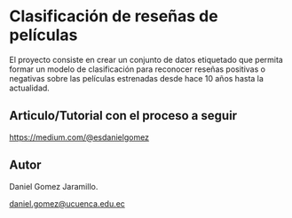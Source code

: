 # Clasificación de reseñas de películas 

El proyecto consiste en crear un conjunto de datos etiquetado que permita formar un modelo de clasificación para reconocer reseñas positivas o negativas sobre las películas estrenadas desde hace 10 años hasta la actualidad.

## Articulo/Tutorial con el proceso a seguir

https://medium.com/@esdanielgomez

## Autor

Daniel Gomez Jaramillo.

daniel.gomez@ucuenca.edu.ec 
